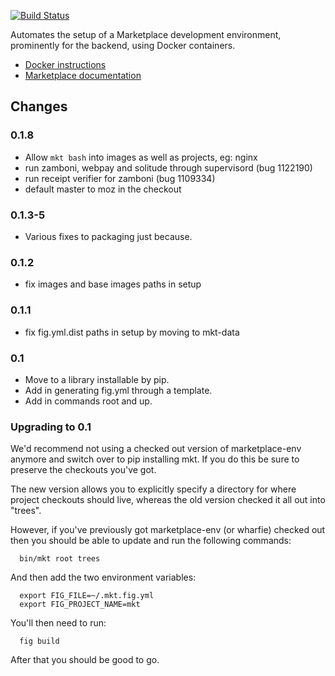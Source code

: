 [![Build Status](https://travis-ci.org/mozilla/marketplace-env.svg?branch=master)](https://travis-ci.org/mozilla/marketplace-env)

Automates the setup of a Marketplace development environment, prominently for
the backend, using Docker containers.

* [Docker instructions](https://marketplace.readthedocs.org/en/latest/topics/backend.html)
* [Marketplace documentation](https://marketplace.readthedocs.org)

## Changes

### 0.1.8

- Allow `mkt bash` into images as well as projects, eg: nginx
- run zamboni, webpay and solitude through supervisord (bug 1122190)
- run receipt verifier for zamboni (bug 1109334)
- default master to moz in the checkout

### 0.1.3-5

- Various fixes to packaging just because.

### 0.1.2

- fix images and base images paths in setup

### 0.1.1

- fix fig.yml.dist paths in setup by moving to mkt-data

### 0.1

- Move to a library installable by pip.
- Add in generating fig.yml through a template.
- Add in commands root and up.

### Upgrading to 0.1

We'd recommend not using a checked out version of marketplace-env anymore
and switch over to pip installing mkt. If you do this be sure to preserve the
checkouts you've got.

The new version allows you to explicitly specify a directory for where project
checkouts should live, whereas the old version checked it all out into "trees".

However, if you've previously got marketplace-env (or wharfie) checked out then
you should be able to update and run the following commands:

```shell
  bin/mkt root trees
```

And then add the two environment variables:

```shell
  export FIG_FILE=~/.mkt.fig.yml
  export FIG_PROJECT_NAME=mkt
```

You'll then need to run:

```shell
  fig build
```

After that you should be good to go.
